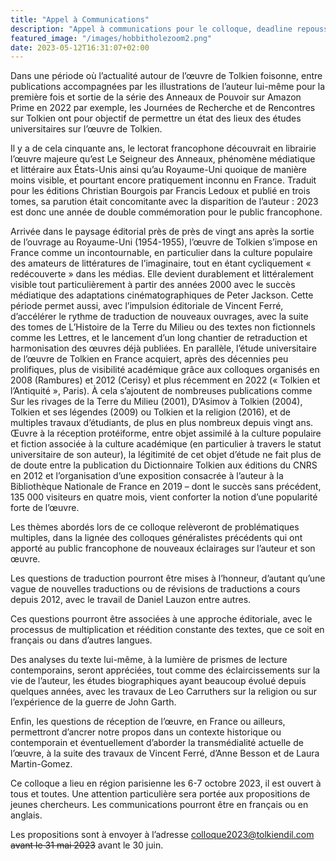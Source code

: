 ```yaml
---
title: "Appel à Communications"
description: "Appel à communications pour le colloque, deadline repoussée au 30 juin."
featured_image: "/images/hobbitholezoom2.png"
date: 2023-05-12T16:31:07+02:00
---
```




Dans une période où l’actualité autour de l’œuvre de Tolkien foisonne, entre publications accompagnées par les illustrations de l’auteur lui-même pour la première fois et sortie de la série des Anneaux de Pouvoir sur Amazon Prime en 2022 par exemple, les Journées de Recherche et de Rencontres sur Tolkien ont pour objectif de permettre un état des lieux des études universitaires sur l’œuvre de Tolkien.

Il y a de cela cinquante ans, le lectorat francophone découvrait en librairie l’œuvre majeure qu’est Le Seigneur des Anneaux, phénomène médiatique et littéraire aux États-Unis ainsi qu’au Royaume-Uni quoique de manière moins visible, et pourtant encore pratiquement inconnu en France. Traduit pour les éditions Christian Bourgois par Francis Ledoux et publié en trois tomes, sa parution était concomitante avec la disparition de l’auteur : 2023 est donc une année de double commémoration pour le public francophone.

Arrivée dans le paysage éditorial près de près de vingt ans après la sortie de l’ouvrage au Royaume-Uni (1954-1955), l’œuvre de Tolkien s’impose en France comme un incontournable, en particulier dans la culture populaire des amateurs de littératures de l’imaginaire, tout en étant cycliquement « redécouverte » dans les médias. Elle devient durablement et littéralement visible tout particulièrement à partir des années 2000 avec le succès médiatique des adaptations cinématographiques de Peter Jackson. Cette période permet aussi, avec l’impulsion éditoriale de Vincent Ferré, d’accélérer le rythme de traduction de nouveaux ouvrages, avec la suite des tomes de L’Histoire de la Terre du Milieu ou des textes non fictionnels comme les Lettres, et le lancement d’un long chantier de retraduction et harmonisation des œuvres déjà publiées. En parallèle, l’étude universitaire de l’œuvre de Tolkien en France acquiert, après des décennies peu prolifiques, plus de visibilité académique grâce aux colloques organisés en 2008 (Rambures) et 2012 (Cerisy) et plus récemment en 2022 (« Tolkien et l’Antiquité », Paris). À cela s’ajoutent de nombreuses publications comme Sur les rivages de la Terre du Milieu (2001), D’Asimov à Tolkien (2004), Tolkien et ses légendes (2009) ou Tolkien et la religion (2016), et de multiples travaux d’étudiants, de plus en plus nombreux depuis vingt ans. Œuvre à la réception protéiforme, entre objet assimilé à la culture populaire et fiction associée à la culture académique (en particulier à travers le statut universitaire de son auteur), la légitimité de cet objet d’étude ne fait plus de de doute entre la publication du Dictionnaire Tolkien aux éditions du CNRS en 2012 et l’organisation d’une exposition consacrée à l’auteur à la Bibliothèque Nationale de France en 2019 – dont le succès sans précédent, 135 000 visiteurs en quatre mois, vient conforter la notion d’une popularité forte de l’œuvre.

Les thèmes abordés lors de ce colloque relèveront de problématiques multiples, dans la lignée des colloques généralistes précédents qui ont apporté au public francophone de nouveaux éclairages sur l’auteur et son œuvre.

Les questions de traduction pourront être mises à l’honneur, d’autant qu’une vague de nouvelles traductions ou de révisions de traductions a cours depuis 2012, avec le travail de Daniel Lauzon entre autres.

Ces questions pourront être associées à une approche éditoriale, avec le processus de multiplication et réédition constante des textes, que ce soit en français ou dans d’autres langues.

Des analyses du texte lui-même, à la lumière de prismes de lecture contemporains, seront appréciées, tout comme des éclaircissements sur la vie de l’auteur, les études biographiques ayant beaucoup évolué depuis quelques années, avec les travaux de Leo Carruthers sur la religion ou sur l’expérience de la guerre de John Garth.

Enfin, les questions de réception de l’œuvre, en France ou ailleurs, permettront d’ancrer notre propos dans un contexte historique ou contemporain et éventuellement d’aborder la transmédialité actuelle de l’œuvre, à la suite des travaux de Vincent Ferré, d’Anne Besson et de Laura Martin-Gomez.

Ce colloque a lieu en région parisienne les 6-7 octobre 2023, il est ouvert à tous et toutes. Une attention particulière sera portée aux propositions de jeunes chercheurs. Les communications pourront être en français ou en anglais.

Les propositions sont à envoyer à l’adresse colloque2023@tolkiendil.com ~~avant le 31 mai 2023~~ avant le 30 juin.


